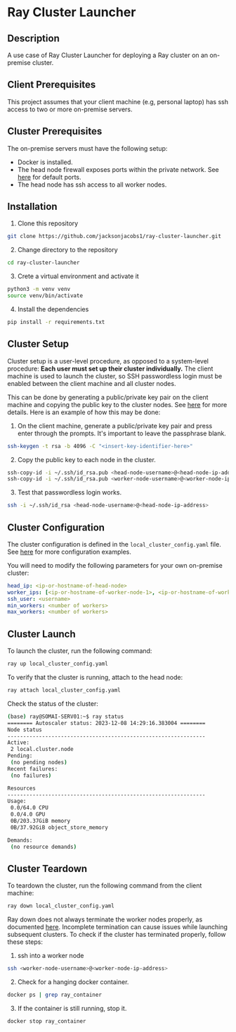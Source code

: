 # Ray Cluster Launcher

## Description
A use case of Ray Cluster Launcher for deploying a Ray cluster on an on-premise cluster.



## Client Prerequisites
This project assumes that your client machine (e.g, personal laptop) has ssh access to two or more on-premise servers.

## Cluster Prerequisites
The on-premise servers must have the following setup:
- Docker is installed.
- The head node firewall exposes ports within the private network. See [here](https://docs.ray.io/en/latest/cluster/cli.html) for default ports.
- The head node has ssh access to all worker nodes.

## Installation
1. Clone this repository
```bash
git clone https://github.com/jacksonjacobs1/ray-cluster-launcher.git
```

2. Change directory to the repository
```bash
cd ray-cluster-launcher
```

3. Crete a virtual environment and activate it
```bash
python3 -m venv venv
source venv/bin/activate
```

4. Install the dependencies
```bash
pip install -r requirements.txt
```

## Cluster Setup
Cluster setup is a user-level procedure, as opposed to a system-level procedure: **Each user must set up their cluster individually.** The client machine is used to launch the cluster, so SSH passwordless login must be enabled between the client machine and all cluster nodes. 

This can be done by generating a public/private key pair on the client machine and copying the public key to the cluster nodes. See [here](https://www.ssh.com/ssh/copy-id) for more details. Here is an example of how this may be done:

1. On the client machine, generate a public/private key pair and press enter through the prompts. It's important to leave the passphrase blank.
```bash
ssh-keygen -t rsa -b 4096 -C "<insert-key-identifier-here>"
```

2. Copy the public key to each node in the cluster.
```bash
ssh-copy-id -i ~/.ssh/id_rsa.pub <head-node-username>@<head-node-ip-address>
ssh-copy-id -i ~/.ssh/id_rsa.pub <worker-node-username>@<worker-node-ip-address>
```

3. Test that passwordless login works.
```bash
ssh -i ~/.ssh/id_rsa <head-node-username>@<head-node-ip-address>
```

## Cluster Configuration
The cluster configuration is defined in the `local_cluster_config.yaml` file. See [here](https://github.com/ray-project/ray/tree/master/python/ray/autoscaler) for more configuration examples. 

You will need to modify the following parameters for your own on-premise cluster:

```yaml
head_ip: <ip-or-hostname-of-head-node>
worker_ips: [<ip-or-hostname-of-worker-node-1>, <ip-or-hostname-of-worker-node-2>, ...]
ssh_user: <username>
min_workers: <number of workers>
max_workers: <number of workers>
```

## Cluster Launch
To launch the cluster, run the following command:
```bash
ray up local_cluster_config.yaml
```

To verify that the cluster is running, attach to the head node:
```bash
ray attach local_cluster_config.yaml
```

Check the status of the cluster:
```bash
(base) ray@SOMAI-SERV01:~$ ray status
======== Autoscaler status: 2023-12-08 14:29:16.383004 ========
Node status
---------------------------------------------------------------
Active:
 2 local.cluster.node
Pending:
 (no pending nodes)
Recent failures:
 (no failures)

Resources
---------------------------------------------------------------
Usage:
 0.0/64.0 CPU
 0.0/4.0 GPU
 0B/203.37GiB memory
 0B/37.92GiB object_store_memory

Demands:
 (no resource demands)
```

## Cluster Teardown
To teardown the cluster, run the following command from the client machine:
```bash
ray down local_cluster_config.yaml
```

Ray down does not always terminate the worker nodes properly, as documented [here](https://github.com/ray-project/ray/issues/11098). Incomplete termination can cause issues while launching subsequent clusters. To check if the cluster has terminated properly, follow these steps:

1. ssh into a worker node
```bash
ssh <worker-node-username>@<worker-node-ip-address>
```

2. Check for a hanging docker container.
```bash
docker ps | grep ray_container
```

3. If the container is still running, stop it.
```bash
docker stop ray_container
```